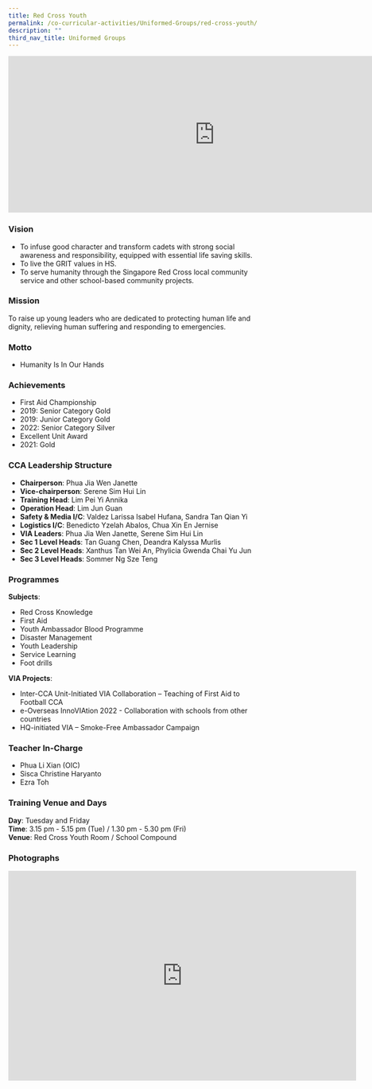 ```yaml
---
title: Red Cross Youth
permalink: /co-curricular-activities/Uniformed-Groups/red-cross-youth/
description: ""
third_nav_title: Uniformed Groups
---
```

<center><iframe allowfullscreen="" allow="accelerometer; autoplay; clipboard-write; encrypted-media; gyroscope; picture-in-picture" frameborder="0" title="2022 RCY Open House" src="https://www.youtube.com/embed/81Y_k6URokY" height="315" width="830"></iframe></center>




### Vision
*   To infuse good character and transform cadets with strong social awareness and responsibility, equipped with essential life saving skills.
*   To live the GRIT values in HS.
*   To serve humanity through the Singapore Red Cross local community service and other school-based community projects.

### Mission

To raise up young leaders who are dedicated to protecting human life and dignity, relieving human suffering and responding to emergencies.

### Motto
*   Humanity Is In Our Hands

### Achievements
*   First Aid Championship
*   2019: Senior Category Gold
*   2019: Junior Category Gold
*   2022: Senior Category Silver
*   Excellent Unit Award
*   2021: Gold

### CCA Leadership Structure
*   **Chairperson**: Phua Jia Wen Janette
*   **Vice-chairperson**: Serene Sim Hui Lin
*   **Training Head**: Lim Pei Yi Annika
*   **Operation Head**: Lim Jun Guan
*   **Safety &amp; Media I/C**: Valdez Larissa Isabel Hufana, Sandra Tan Qian Yi
*   **Logistics I/C**: Benedicto Yzelah Abalos, Chua Xin En Jernise
*   **VIA Leaders**: Phua Jia Wen Janette, Serene Sim Hui Lin
*   **Sec 1 Level Heads**: Tan Guang Chen, Deandra Kalyssa Murlis
*   **Sec 2 Level Heads**: Xanthus Tan Wei An, Phylicia Gwenda Chai Yu Jun
*   **Sec 3 Level Heads**: Sommer Ng Sze Teng

### Programmes
**Subjects**:    
*   Red Cross Knowledge
*   First Aid
*   Youth Ambassador Blood Programme
*   Disaster Management
*   Youth Leadership
*   Service Learning
*   Foot drills

  

**VIA Projects**:  
*   Inter-CCA Unit-Initiated VIA Collaboration – Teaching of First Aid to Football CCA  
*   e-Overseas InnoVIAtion 2022 - Collaboration with schools from other countries
*   HQ-initiated VIA – Smoke-Free Ambassador Campaign

### Teacher In-Charge
*   Phua Li Xian (OIC)
*   Sisca Christine Haryanto
*   Ezra Toh

  

### Training Venue and Days
**Day**: Tuesday and Friday  
**Time**: 3.15 pm - 5.15 pm (Tue) / 1.30 pm - 5.30 pm (Fri)  
**Venue**:&nbsp;Red Cross Youth Room / School Compound

### Photographs

<center><iframe allowfullscreen="true" height="422" width="700" frameborder="0" src="https://docs.google.com/presentation/d/e/2PACX-1vT6shDJyZCejSpvTZKv8oAL7e0ibXgQR_I2G3PdKiPs480lpONhd6YkkamxfNTSUMgI9SzMhQajkJGF/embed?start=false&amp;loop=false&amp;delayms=3000"></iframe></center>